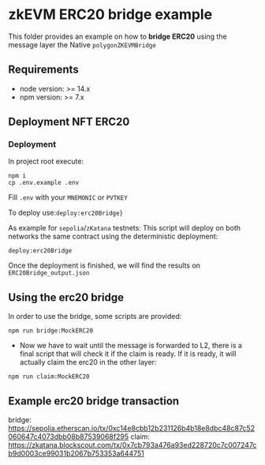 # zkEVM ERC20 bridge example

This folder provides an example on how to **bridge ERC20** using the message layer the Native `polygonZKEVMBridge`

## Requirements

- node version: >= 14.x
- npm version: >= 7.x

## Deployment NFT ERC20

### Deployment

In project root execute:

```
npm i
cp .env.example .env
```

Fill `.env` with your `MNEMONIC` or `PVTKEY`

To deploy use:`deploy:erc20Bridge}`

As example for `sepolia`/`zKatana` testnets:
This script will deploy on both networks the same contract using the deterministic deployment:

```
deploy:erc20Bridge
```

Once the deployment is finished, we will find the results on `ERC20Bridge_output.json`

## Using the erc20 bridge

In order to use the bridge, some scripts are provided:

```
npm run bridge:MockERC20
```

- Now we have to wait until the message is forwarded to L2, there is a final script that will check it if the claim is ready. If it is ready, it will actually claim the erc20 in the other layer:

```
npm run claim:MockERC20
```

## Example erc20 bridge transaction

bridge: https://sepolia.etherscan.io/tx/0xc14e8cbb12b231126b4b18e8dbc48c87c52060647c4073dbb08b87539068f295
claim: https://zkatana.blockscout.com/tx/0x7cb793a476a93ed228720c7c007247cb9d0003ce99031b2067b753353a644751
